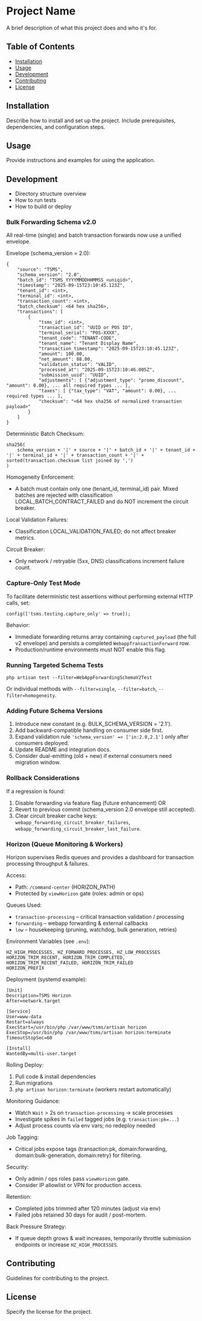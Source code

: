 # Project Name

A brief description of what this project does and who it's for.

## Table of Contents
- [Installation](#installation)
- [Usage](#usage)
- [Development](#development)
- [Contributing](#contributing)
- [License](#license)

## Installation
Describe how to install and set up the project. Include prerequisites, dependencies, and configuration steps.

## Usage
Provide instructions and examples for using the application.

## Development
- Directory structure overview
- How to run tests
- How to build or deploy

### Bulk Forwarding Schema v2.0
All real-time (single) and batch transaction forwards now use a unified envelope.

Envelope (schema_version = 2.0):
```
{
	"source": "TSMS",
	"schema_version": "2.0",
	"batch_id": "TSMS_YYYYMMDDHHMMSS_<uniqid>",
	"timestamp": "2025-09-15T23:10:45.123Z",
	"tenant_id": <int>,
	"terminal_id": <int>,
	"transaction_count": <int>,
	"batch_checksum": <64 hex sha256>,
	"transactions": [
		{
			"tsms_id": <int>,
			"transaction_id": "UUID or POS ID",
			"terminal_serial": "POS-XXXX",
			"tenant_code": "TENANT-CODE",
			"tenant_name": "Tenant Display Name",
			"transaction_timestamp": "2025-09-15T23:10:45.123Z",
			"amount": 100.00,
			"net_amount": 88.00,
			"validation_status": "VALID",
			"processed_at": "2025-09-15T23:10:46.005Z",
			"submission_uuid": "UUID",
			"adjustments": [ {"adjustment_type": "promo_discount", "amount": 0.00}, ... all required types ... ],
			"taxes": [ {"tax_type": "VAT", "amount": 0.00}, ... required types ... ],
			"checksum": "<64 hex sha256 of normalized transaction payload>"
		}
	]
}
```

Deterministic Batch Checksum:
```
sha256(
	schema_version + '|' + source + '|' + batch_id + '|' + tenant_id + '|' + terminal_id + '|' + transaction_count + '|' + sorted(transaction.checksum list joined by ',')
)
```

Homogeneity Enforcement:
- A batch must contain only one (tenant_id, terminal_id) pair. Mixed batches are rejected with classification LOCAL_BATCH_CONTRACT_FAILED and do NOT increment the circuit breaker.

Local Validation Failures:
- Classification LOCAL_VALIDATION_FAILED; do not affect breaker metrics.

Circuit Breaker:
- Only network / retryable (5xx, DNS) classifications increment failure count.

### Capture-Only Test Mode
To facilitate deterministic test assertions without performing external HTTP calls, set:
```
config(['tsms.testing.capture_only' => true]);
```
Behavior:
- Immediate forwarding returns array containing `captured_payload` (the full v2 envelope) and persists a completed `WebappTransactionForward` row.
- Production/runtime environments must NOT enable this flag.

### Running Targeted Schema Tests
```
php artisan test --filter=WebAppForwardingSchemaV2Test
```
Or individual methods with `--filter=single`, `--filter=batch`, `--filter=homogeneity`.

### Adding Future Schema Versions
1. Introduce new constant (e.g. BULK_SCHEMA_VERSION = '2.1').
2. Add backward-compatible handling on consumer side first.
3. Expand validation rule `'schema_version' => ['in:2.0,2.1']` only after consumers deployed.
4. Update README and integration docs.
5. Consider dual-emitting (old + new) if external consumers need migration window.

### Rollback Considerations
If a regression is found:
1. Disable forwarding via feature flag (future enhancement) OR
2. Revert to previous commit (schema_version 2.0 envelope still accepted).
3. Clear circuit breaker cache keys: `webapp_forwarding_circuit_breaker_failures`, `webapp_forwarding_circuit_breaker_last_failure`.


### Horizon (Queue Monitoring & Workers)
Horizon supervises Redis queues and provides a dashboard for transaction processing throughput & failures.

Access:
- Path: `/command-center` (HORIZON_PATH)
- Protected by `viewHorizon` gate (roles: admin or ops)

Queues Used:
- `transaction-processing` – critical transaction validation / processing
- `forwarding` – webapp forwarding & external callbacks
- `low` – housekeeping (pruning, watchdog, bulk generation, retries)

Environment Variables (see `.env`):
```
HZ_HIGH_PROCESSES, HZ_FORWARD_PROCESSES, HZ_LOW_PROCESSES
HORIZON_TRIM_RECENT, HORIZON_TRIM_COMPLETED, HORIZON_TRIM_RECENT_FAILED, HORIZON_TRIM_FAILED
HORIZON_PREFIX
```

Deployment (systemd example):
```
[Unit]
Description=TSMS Horizon
After=network.target

[Service]
User=www-data
Restart=always
ExecStart=/usr/bin/php /var/www/tsms/artisan horizon
ExecStop=/usr/bin/php /var/www/tsms/artisan horizon:terminate
TimeoutStopSec=60

[Install]
WantedBy=multi-user.target
```

Rolling Deploy:
1. Pull code & install dependencies
2. Run migrations
3. `php artisan horizon:terminate` (workers restart automatically)

Monitoring Guidance:
- Watch `Wait` > 2s on `transaction-processing` → scale processes
- Investigate spikes in `failed` tagged jobs (e.g. `transaction:pk=...`)
- Adjust process counts via env vars; no redeploy needed

Job Tagging:
- Critical jobs expose tags (transaction:pk, domain:forwarding, domain:bulk-generation, domain:retry) for filtering.

Security:
- Only admin / ops roles pass `viewHorizon` gate.
- Consider IP allowlist or VPN for production access.

Retention:
- Completed jobs trimmed after 120 minutes (adjust via env)
- Failed jobs retained 30 days for audit / post-mortem.

Back Pressure Strategy:
- If queue depth grows & wait increases, temporarily throttle submission endpoints or increase `HZ_HIGH_PROCESSES`.


## Contributing
Guidelines for contributing to the project.

## License
Specify the license for the project.

